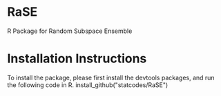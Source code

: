 # RaSE
R Package for Random Subspace Ensemble

# Installation Instructions
To install the package, please first install the devtools packages, and run the following code in R.
install_github("statcodes/RaSE")
